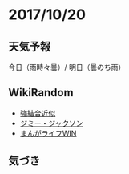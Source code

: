 # 2017/10/20

## 天気予報

今日（雨時々曇）/ 明日（曇のち雨）

## WikiRandom

* [強結合近似](https://ja.wikipedia.org/wiki/%E5%BC%B7%E7%B5%90%E5%90%88%E8%BF%91%E4%BC%BC)
* [ジミー・ジャクソン](https://ja.wikipedia.org/wiki/%E3%82%B8%E3%83%9F%E3%83%BC%E3%83%BB%E3%82%B8%E3%83%A3%E3%82%AF%E3%82%BD%E3%83%B3)
* [まんがライフWIN](https://ja.wikipedia.org/wiki/%E3%81%BE%E3%82%93%E3%81%8C%E3%83%A9%E3%82%A4%E3%83%95WIN)

## 気づき

